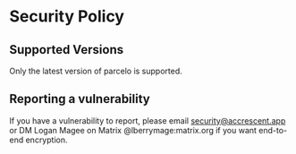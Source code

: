 <!--
Copyright 2023 Logan Magee

SPDX-License-Identifier: AGPL-3.0-only
-->

# Security Policy

## Supported Versions

Only the latest version of parcelo is supported.

## Reporting a vulnerability

If you have a vulnerability to report, please email <security@accrescent.app> or
DM Logan Magee on Matrix @lberrymage:matrix.org if you want end-to-end
encryption.
